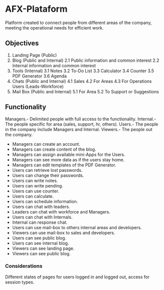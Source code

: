 # AFX-Plataform
Platform created to connect people from different areas of the company, meeting the operational needs for efficient work.


## Objectives 
1. Landing Page (Public)
2. Blog (Public and Internal)
   2.1 Public information and common interest
   2.2 Internal information and common interest
3. Tools (Internal) 
   3.1 Notes
   3.2 To-Do List
   3.3 Calculator
   3.4 Counter
   3.5 PDF Generator
   3.6 Agenda
4. Chats (Public and Internal) 
   4.1 Sales
   4.2 For Areas
   4.3 For Operations Users (Leads-Workforce)
5. Mail Box (Public and Internal)
   5.1 For Area
   5.2 To Support or Suggestions
   
## Functionality
Managers.- Delimited people with full access to the functionality.
Internal.- The people specific for area (sales, support, hr, others). 
Users.- The people in the company include Managers and Internal.
Viewers.- The people out the company. 

- Managers can create an account. 
- Managers can create content of the blog. 
- Managers can assign available mini-Apps for the Users.
- Managers can see more data as if the users stay home.
- Managers can edit templates of the PDF Generator.
- Users can retrieve lost passwords.
- Users can change their passwords.
- Users can write notes.
- Users can write pending.
- Users can use counter.
- Users can calculate.
- Users can schedule information. 
- Users can chat with leaders.
- Leaders can chat with workforce and Managers.
- Users can chat with Internals.
- Internal can response chat.
- Users can use mail-box to others internal areas and developers.
- Viewers can use mail-box to sales and developers.
- Users can see public blog.
- Users can see internal blog.
- Viewers can see landing page.
- Viewers can see public blog.

### Considerations
Different states of pages for users logged in and logged out, access for session types.
